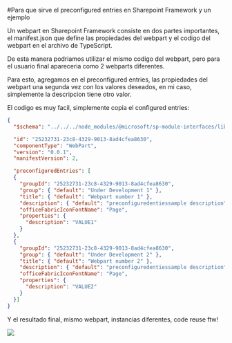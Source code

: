 #Para que sirve el preconfigured entries en Sharepoint Framework y un ejemplo

Un webpart en Sharepoint Framework consiste en dos partes importantes, el manifest.json que define las propiedades del webpart y el codigo del webpart en el archivo de TypeScript.

De esta manera podriamos utilizar el mismo codigo del webpart, pero para el usuario final apareceria como 2 webparts diferentes.

Para esto, agregamos en el preconfigured entries, las propiedades del webpart una segunda vez con los valores deseados, en mi caso, simplemente la descripcion tiene otro valor.

El codigo es muy facil, simplemente copia el configured entries:
```json
{
  "$schema": "../../../node_modules/@microsoft/sp-module-interfaces/lib/manifestSchemas/jsonSchemas/clientSideComponentManifestSchema.json",

  "id": "25232731-23c8-4329-9013-8ad4cfea8630",
  "componentType": "WebPart",
  "version": "0.0.1",
  "manifestVersion": 2,

  "preconfiguredEntries": [
  {
    "groupId": "25232731-23c8-4329-9013-8ad4cfea8630",
    "group": { "default": "Under Development 1" },
    "title": { "default": "Webpart number 1" },
    "description": { "default": "preconfiguredentiessample description" },
    "officeFabricIconFontName": "Page",
    "properties": {
      "description": "VALUE1"
    }
  },
  {
    "groupId": "25232731-23c8-4329-9013-8ad4cfea8630",
    "group": { "default": "Under Development 2" },
    "title": { "default": "Webpart number 2" },
    "description": { "default": "preconfiguredentiessample description" },
    "officeFabricIconFontName": "Page",
    "properties": {
      "description": "VALUE2"
    }
  }]
}
```

Y el resultado final, mismo webpart, instancias diferentes, code reuse ftw!


![](/content/images/2016/10/12.png)

